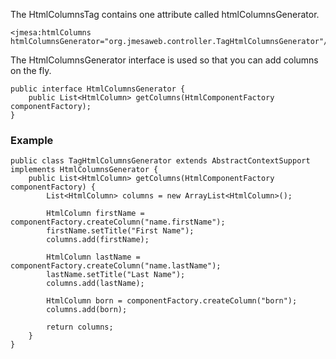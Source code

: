 The HtmlColumnsTag contains one attribute called htmlColumnsGenerator.

```
<jmesa:htmlColumns htmlColumnsGenerator="org.jmesaweb.controller.TagHtmlColumnsGenerator"/>
```

The HtmlColumnsGenerator interface is used so that you can add columns on the fly.

```
public interface HtmlColumnsGenerator {
    public List<HtmlColumn> getColumns(HtmlComponentFactory componentFactory);
}
```

### Example ###

```
public class TagHtmlColumnsGenerator extends AbstractContextSupport implements HtmlColumnsGenerator {
    public List<HtmlColumn> getColumns(HtmlComponentFactory componentFactory) {
        List<HtmlColumn> columns = new ArrayList<HtmlColumn>();

        HtmlColumn firstName = componentFactory.createColumn("name.firstName");
        firstName.setTitle("First Name");
        columns.add(firstName);

        HtmlColumn lastName = componentFactory.createColumn("name.lastName");
        lastName.setTitle("Last Name");
        columns.add(lastName);

        HtmlColumn born = componentFactory.createColumn("born");
        columns.add(born);

        return columns;
    }
}
```